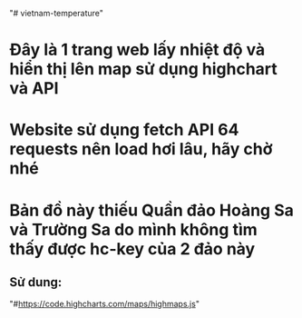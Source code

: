 "# vietnam-temperature" 

# Đây là 1 trang web lấy nhiệt độ và hiển thị lên map sử dụng highchart và API
# Website sử dụng fetch API 64 requests nên load hơi lâu, hãy chờ nhé
# Bản đồ này thiếu Quần đảo Hoàng Sa và Trường Sa do mình không tìm thấy được hc-key của 2 đảo này

## Sử dung: 
"#https://code.highcharts.com/maps/highmaps.js"
